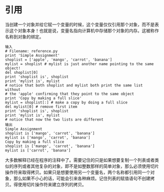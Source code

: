# 引用
当创建一个对象并给它赋一个变量的时候，这个变量仅仅引用那个对象，而不是表示这个对象本身！也就是说，变量名指向计算机中存储那个对象的内存。这被称作名称到对象的绑定。
	
	输入
	# Filename: reference.py
	print 'Simple Assignment'
	shoplist = ['apple', 'mango', 'carrot', 'banana']
	mylist = shoplist # mylist is just another name pointing to the same object!
	del shoplist[0]
	print 'shoplist is', shoplist
	print 'mylist is', mylist
	# notice that both shoplist and mylist both print the same list without
	# the 'apple' confirming that they point to the same object
	print 'Copy by making a full slice'
	mylist = shoplist[:] # make a copy by doing a full slice
	del mylist[0] # remove first item
	print 'shoplist is', shoplist
	print 'mylist is', mylist
	# notice that now the two lists are different
	输出
	Simple Assignment
	shoplist is ['mango', 'carrot', 'banana']
	mylist is ['mango', 'carrot', 'banana']
	Copy by making a full slice
	shoplist is ['mango', 'carrot', 'banana']
	mylist is ['carrot', 'banana']
大多数解释已经在程序的注释中了。需要记住的只是如果想要复制一个列表或者类似的序列或者其他复杂的对象，即不是如整数那样的简单对象，那么必须使用切片操作符来取得拷贝。如果只是想要使用另一个变量名，两个名称都引用同一个对象，那么如果不小心的话，可能会引来各种麻烦。记住列表的赋值语句不创建拷贝。得使用切片操作符来建立序列的拷贝。